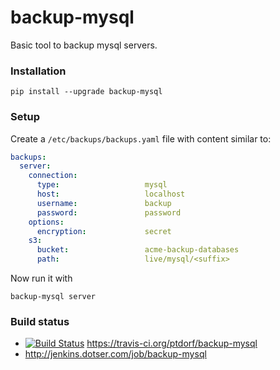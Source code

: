 # backup-mysql

Basic tool to backup mysql servers.


### Installation

    pip install --upgrade backup-mysql


### Setup

Create a `/etc/backups/backups.yaml` file with content similar to:

```yaml
backups:
  server:
    connection:
      type:                   mysql
      host:                   localhost
      username:               backup
      password:               password
    options:
      encryption:             secret
    s3:
      bucket:                 acme-backup-databases
      path:                   live/mysql/<suffix>

```

Now run it with

    backup-mysql server


### Build status

  - [![Build Status](https://travis-ci.org/ptdorf/backup-mysql.svg?branch=master)](https://travis-ci.org/ptdorf/backup-mysql) https://travis-ci.org/ptdorf/backup-mysql
  - http://jenkins.dotser.com/job/backup-mysql
